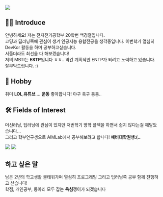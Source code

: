 <p>
  <img src="https://capsule-render.vercel.app/api?type=waving&amp;height=250&amp;text=Hello World!&amp;fontAlign=60&amp;color=gradient" style="max-width: 100%;">
</p>

## 🙋‍♂️ Introduce
안녕하세요! 저는 전자전기공학부 20학번 백경렬입니다. \
코딩과 딥러닝쪽에 관심이 생겨 인공지능 융합전공을 생각중입니다. 이번학기 열심히 DevKor 활동을 하며 공부하고싶습니다.\
서툴더라도 최선을 다 해보겠습니다! \
저의 MBTI는 **ESTP**입니다 ㅎㅎ.. 약간 계획적인 ENTP가 되려고 노력하고 있습니다. 
잘부탁드립니다. :)

## 🎲 Hobby
 취미 **LOL**,**유튜브**....  **운동** 좋아합니다! 야구 축구 등등..

## 🛠 Fields of Interest
머신러닝, 딥러닝에 관심이 있지만 저번학기 방학 플젝을 하면서 쉽지 않다는걸 깨달았습니다...\
그리고 학부연구생으로 AIMLab에서 공부해보려고 합니다!
**예비대학원생:(..**

<p>
  <img src="https://img.shields.io/badge/C-a8b9cc?style=flat&logo=c&logoColor=ffffff"/>
  <img src="https://img.shields.io/badge/Python-3776ab?style=flat&logo=Python&logoColor=ffffff"/>
  
</p>

## 하고 싶은 말
남은 2년의 학교생활 불태워가며 열심히 프로그래밍 그리고 딥러닝쪽 공부 함께 진행하고 싶습니다!\
학점, 개인공부, 동아리 모두 잡는 **욕심**쟁이가 되겠습니다


